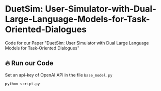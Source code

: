 # DuetSim: User-Simulator-with-Dual-Large-Language-Models-for-Task-Oriented-Dialogues
Code for our Paper "DuetSim: User Simulator with Dual Large Language Models for Task-Oriented Dialogues"
## 🔥 Run our Code
Set an api-key of OpenAI API in the file ```base_model.py```
```shell
python script.py
```
